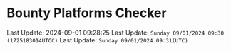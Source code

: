 # Bounty Platforms Checker

Last Update: 2024-09-01 09:28:25
Last Update: `Sunday 09/01/2024 09:30 (1725183014UTCC)`
Last Update: `Sunday 09/01/2024 09:31(UTC)`
